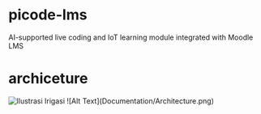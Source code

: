 # picode-lms
AI-supported live coding and IoT learning module integrated with Moodle LMS

# archiceture

<img src="assets/irigasi-iot.png" alt="Ilustrasi Irigasi" width="300"/>
![Alt Text](Documentation/Architecture.png)
